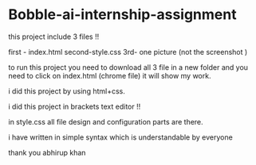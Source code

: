 # Bobble-ai-internship-assignment
this project include 3 files !!

first - index.html
second-style.css
3rd- one picture (not the screenshot )

to run this project you need to download all 3 file in a new folder and you need to click on index.html (chrome file)
it will show my work. 


i did this project by using html+css.

i did this project in brackets text editor !!

in style.css all file design and configuration parts are there.

i have written in simple syntax which is understandable by everyone

thank you 
abhirup khan
